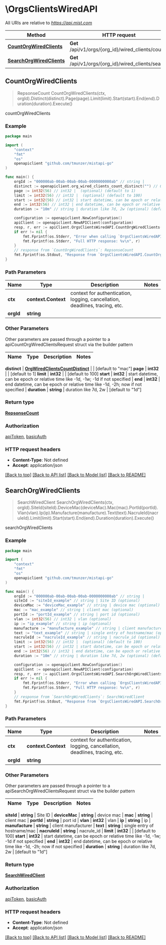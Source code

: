 # \OrgsClientsWiredAPI

All URIs are relative to *https://api.mist.com*

Method | HTTP request | Description
------------- | ------------- | -------------
[**CountOrgWiredClients**](OrgsClientsWiredAPI.md#CountOrgWiredClients) | **Get** /api/v1/orgs/{org_id}/wired_clients/count | countOrgWiredClients
[**SearchOrgWiredClients**](OrgsClientsWiredAPI.md#SearchOrgWiredClients) | **Get** /api/v1/orgs/{org_id}/wired_clients/search | searchOrgWiredClients



## CountOrgWiredClients

> RepsonseCount CountOrgWiredClients(ctx, orgId).Distinct(distinct).Page(page).Limit(limit).Start(start).End(end).Duration(duration).Execute()

countOrgWiredClients



### Example

```go
package main

import (
	"context"
	"fmt"
	"os"
	openapiclient "github.com/tmunzer/mistapi-go"
)

func main() {
	orgId := "000000ab-00ab-00ab-00ab-0000000000ab" // string | 
	distinct := openapiclient.org_wired_clients_count_distinct("") // OrgWiredClientsCountDistinct |  (optional) (default to "mac")
	page := int32(56) // int32 |  (optional) (default to 1)
	limit := int32(56) // int32 |  (optional) (default to 100)
	start := int32(56) // int32 | start datetime, can be epoch or relative time like -1d, -1w; -1d if not specified (optional)
	end := int32(56) // int32 | end datetime, can be epoch or relative time like -1d, -2h; now if not specified (optional)
	duration := "10m" // string | duration like 7d, 2w (optional) (default to "1d")

	configuration := openapiclient.NewConfiguration()
	apiClient := openapiclient.NewAPIClient(configuration)
	resp, r, err := apiClient.OrgsClientsWiredAPI.CountOrgWiredClients(context.Background(), orgId).Distinct(distinct).Page(page).Limit(limit).Start(start).End(end).Duration(duration).Execute()
	if err != nil {
		fmt.Fprintf(os.Stderr, "Error when calling `OrgsClientsWiredAPI.CountOrgWiredClients``: %v\n", err)
		fmt.Fprintf(os.Stderr, "Full HTTP response: %v\n", r)
	}
	// response from `CountOrgWiredClients`: RepsonseCount
	fmt.Fprintf(os.Stdout, "Response from `OrgsClientsWiredAPI.CountOrgWiredClients`: %v\n", resp)
}
```

### Path Parameters


Name | Type | Description  | Notes
------------- | ------------- | ------------- | -------------
**ctx** | **context.Context** | context for authentication, logging, cancellation, deadlines, tracing, etc.
**orgId** | **string** |  | 

### Other Parameters

Other parameters are passed through a pointer to a apiCountOrgWiredClientsRequest struct via the builder pattern


Name | Type | Description  | Notes
------------- | ------------- | ------------- | -------------

 **distinct** | [**OrgWiredClientsCountDistinct**](OrgWiredClientsCountDistinct.md) |  | [default to &quot;mac&quot;]
 **page** | **int32** |  | [default to 1]
 **limit** | **int32** |  | [default to 100]
 **start** | **int32** | start datetime, can be epoch or relative time like -1d, -1w; -1d if not specified | 
 **end** | **int32** | end datetime, can be epoch or relative time like -1d, -2h; now if not specified | 
 **duration** | **string** | duration like 7d, 2w | [default to &quot;1d&quot;]

### Return type

[**RepsonseCount**](RepsonseCount.md)

### Authorization

[apiToken](../README.md#apiToken), [basicAuth](../README.md#basicAuth)

### HTTP request headers

- **Content-Type**: Not defined
- **Accept**: application/json

[[Back to top]](#) [[Back to API list]](../README.md#documentation-for-api-endpoints)
[[Back to Model list]](../README.md#documentation-for-models)
[[Back to README]](../README.md)


## SearchOrgWiredClients

> SearchWiredClient SearchOrgWiredClients(ctx, orgId).SiteId(siteId).DeviceMac(deviceMac).Mac(mac).PortId(portId).Vlan(vlan).Ip(ip).Manufacture(manufacture).Text(text).NacruleId(nacruleId).Limit(limit).Start(start).End(end).Duration(duration).Execute()

searchOrgWiredClients



### Example

```go
package main

import (
	"context"
	"fmt"
	"os"
	openapiclient "github.com/tmunzer/mistapi-go"
)

func main() {
	orgId := "000000ab-00ab-00ab-00ab-0000000000ab" // string | 
	siteId := "siteId_example" // string | Site ID (optional)
	deviceMac := "deviceMac_example" // string | device mac (optional)
	mac := "mac_example" // string | client mac (optional)
	portId := "portId_example" // string | port id (optional)
	vlan := int32(56) // int32 | vlan (optional)
	ip := "ip_example" // string | ip (optional)
	manufacture := "manufacture_example" // string | client manufacturer (optional)
	text := "text_example" // string | single entry of hostname/mac (optional)
	nacruleId := "nacruleId_example" // string | nacrule_id (optional)
	limit := int32(56) // int32 |  (optional) (default to 100)
	start := int32(56) // int32 | start datetime, can be epoch or relative time like -1d, -1w; -1d if not specified (optional)
	end := int32(56) // int32 | end datetime, can be epoch or relative time like -1d, -2h; now if not specified (optional)
	duration := "10m" // string | duration like 7d, 2w (optional) (default to "1d")

	configuration := openapiclient.NewConfiguration()
	apiClient := openapiclient.NewAPIClient(configuration)
	resp, r, err := apiClient.OrgsClientsWiredAPI.SearchOrgWiredClients(context.Background(), orgId).SiteId(siteId).DeviceMac(deviceMac).Mac(mac).PortId(portId).Vlan(vlan).Ip(ip).Manufacture(manufacture).Text(text).NacruleId(nacruleId).Limit(limit).Start(start).End(end).Duration(duration).Execute()
	if err != nil {
		fmt.Fprintf(os.Stderr, "Error when calling `OrgsClientsWiredAPI.SearchOrgWiredClients``: %v\n", err)
		fmt.Fprintf(os.Stderr, "Full HTTP response: %v\n", r)
	}
	// response from `SearchOrgWiredClients`: SearchWiredClient
	fmt.Fprintf(os.Stdout, "Response from `OrgsClientsWiredAPI.SearchOrgWiredClients`: %v\n", resp)
}
```

### Path Parameters


Name | Type | Description  | Notes
------------- | ------------- | ------------- | -------------
**ctx** | **context.Context** | context for authentication, logging, cancellation, deadlines, tracing, etc.
**orgId** | **string** |  | 

### Other Parameters

Other parameters are passed through a pointer to a apiSearchOrgWiredClientsRequest struct via the builder pattern


Name | Type | Description  | Notes
------------- | ------------- | ------------- | -------------

 **siteId** | **string** | Site ID | 
 **deviceMac** | **string** | device mac | 
 **mac** | **string** | client mac | 
 **portId** | **string** | port id | 
 **vlan** | **int32** | vlan | 
 **ip** | **string** | ip | 
 **manufacture** | **string** | client manufacturer | 
 **text** | **string** | single entry of hostname/mac | 
 **nacruleId** | **string** | nacrule_id | 
 **limit** | **int32** |  | [default to 100]
 **start** | **int32** | start datetime, can be epoch or relative time like -1d, -1w; -1d if not specified | 
 **end** | **int32** | end datetime, can be epoch or relative time like -1d, -2h; now if not specified | 
 **duration** | **string** | duration like 7d, 2w | [default to &quot;1d&quot;]

### Return type

[**SearchWiredClient**](SearchWiredClient.md)

### Authorization

[apiToken](../README.md#apiToken), [basicAuth](../README.md#basicAuth)

### HTTP request headers

- **Content-Type**: Not defined
- **Accept**: application/json

[[Back to top]](#) [[Back to API list]](../README.md#documentation-for-api-endpoints)
[[Back to Model list]](../README.md#documentation-for-models)
[[Back to README]](../README.md)

